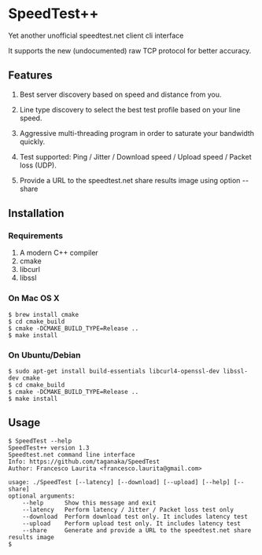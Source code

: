 # SpeedTest++

Yet another unofficial speedtest.net client cli interface

It supports the new (undocumented) raw TCP protocol for better accuracy.

## Features

1. Best server discovery based on speed and distance from you.

2. Line type discovery to select the best test profile based on your line speed.

3. Aggressive multi-threading program in order to saturate your bandwidth quickly.

4. Test supported: Ping / Jitter / Download speed / Upload speed / Packet loss (UDP).

5. Provide a URL to the speedtest.net share results image using option --share

## Installation

### Requirements

1. A modern C++ compiler
2. cmake
3. libcurl
4. libssl

### On Mac OS X

```
$ brew install cmake
$ cd cmake_build
$ cmake -DCMAKE_BUILD_TYPE=Release ..
$ make install
```

### On Ubuntu/Debian

```
$ sudo apt-get install build-essentials ﻿libcurl4-openssl-dev libssl-dev cmake
$ cd cmake_build
$ cmake -DCMAKE_BUILD_TYPE=Release ..
$ make install
```

## Usage

```
$ SpeedTest --help
SpeedTest++ version 1.3
Speedtest.net command line interface
Info: https://github.com/taganaka/SpeedTest
Author: Francesco Laurita <francesco.laurita@gmail.com>

usage: ./SpeedTest [--latency] [--download] [--upload] [--help] [--share]
optional arguments:
	--help      Show this message and exit
	--latency   Perform latency / Jitter / Packet loss test only
	--download  Perform download test only. It includes latency test
	--upload    Perform upload test only. It includes latency test
	--share     Generate and provide a URL to the speedtest.net share results image
$
```
